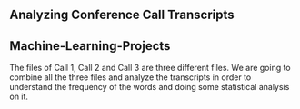 ## Analyzing Conference Call Transcripts
## Machine-Learning-Projects
The files of Call 1, Call 2 and Call 3 are three different files. We are going to combine all the three files and analyze the transcripts in order to understand the frequency of the words and doing some statistical analysis on it.
